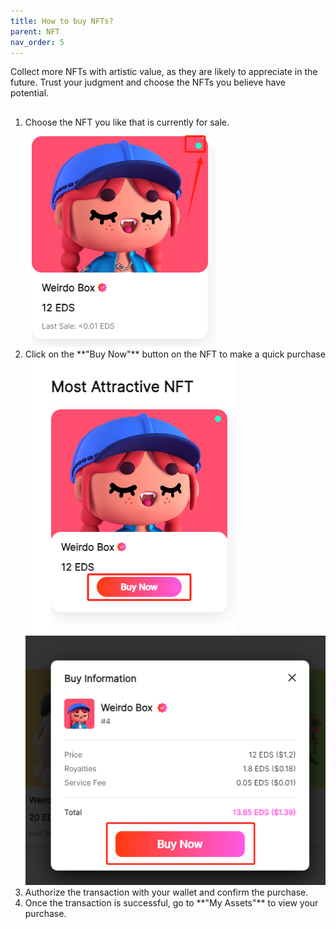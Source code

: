 ```yaml
---
title: How to buy NFTs?
parent: NFT
nav_order: 5
---
```



Collect more NFTs with artistic value, as they are likely to appreciate in the future. Trust your judgment and choose the NFTs you believe have potential.

## 
<ol>
  <li>Choose the NFT you like that is currently for sale.<br>
    <img src="img/buy/1.png">
  </li>

  <li>Click on the **"Buy Now"** button on the NFT to make a quick purchase<br>
    <img src="img/buy/2-1.png">
    <img src="img/buy/2-2.png">
  </li>

  <li>Authorize the transaction with your wallet and confirm the purchase.</li>

  <li>Once the transaction is successful, go to **"My Assets"** to view your purchase.</li>
</ol>